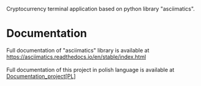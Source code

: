 Cryptocurrency terminal application based on python library "asciimatics".

# Documentation
Full documentation of "asciimatics" library is available at https://asciimatics.readthedocs.io/en/stable/index.html <br />
<br/>
Full documentation of this project in polish language is available at [Documentation_project[PL]](Dokumentacja_projektu_[PL].pdf)
